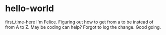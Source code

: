 # hello-world
first_time-here
I'm Felice. Figuring out how to get from a to be instead of from A to Z. May be coding can help?
Forgot to log the change. Good going.
